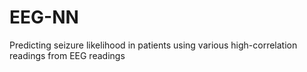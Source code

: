 # EEG-NN
Predicting seizure likelihood in patients using various high-correlation readings from EEG readings
